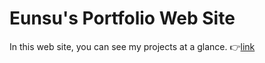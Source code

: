 # Eunsu's Portfolio Web Site

In this web site, you can see my projects at a glance.
👉[link](https://eunsu-portfolio.herokuapp.com)
